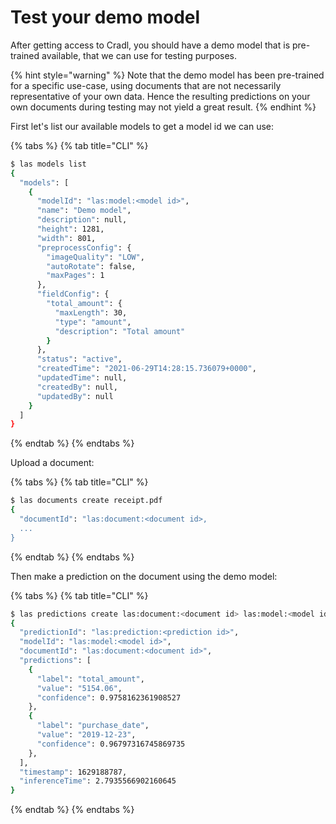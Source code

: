 # Test your demo model

After getting access to Cradl, you should have a demo model that is pre-trained available, that we can use for testing purposes.

{% hint style="warning" %}
Note that the demo model has been pre-trained for a specific use-case, using documents that are not necessarily representative of your own data. Hence the resulting predictions on your own documents during testing may not yield a great result.
{% endhint %}

First let's list our available models to get a model id we can use:

{% tabs %}
{% tab title="CLI" %}
```bash
$ las models list
{
  "models": [
    {
      "modelId": "las:model:<model id>",
      "name": "Demo model",
      "description": null,
      "height": 1281,
      "width": 801,
      "preprocessConfig": {
        "imageQuality": "LOW",
        "autoRotate": false,
        "maxPages": 1
      },
      "fieldConfig": {
        "total_amount": {
          "maxLength": 30,
          "type": "amount",
          "description": "Total amount"
        }
      },
      "status": "active",
      "createdTime": "2021-06-29T14:28:15.736079+0000",
      "updatedTime": null,
      "createdBy": null,
      "updatedBy": null
    }
  ]
}
```
{% endtab %}
{% endtabs %}

Upload a document:

{% tabs %}
{% tab title="CLI" %}
```bash
$ las documents create receipt.pdf
{
  "documentId": "las:document:<document id>,
  ...
}
```
{% endtab %}
{% endtabs %}

Then make a prediction on the document using the demo model:

{% tabs %}
{% tab title="CLI" %}
```bash
$ las predictions create las:document:<document id> las:model:<model id>
{
  "predictionId": "las:prediction:<prediction id>",
  "modelId": "las:model:<model id>",
  "documentId": "las:document:<document id>",
  "predictions": [
    {
      "label": "total_amount",
      "value": "5154.06",
      "confidence": 0.9758162361908527
    },
    {
      "label": "purchase_date",
      "value": "2019-12-23",
      "confidence": 0.96797316745869735
    },
  ],
  "timestamp": 1629188787,
  "inferenceTime": 2.7935566902160645
}
```
{% endtab %}
{% endtabs %}

